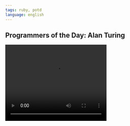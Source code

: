 ```yaml
---
tags: ruby, potd
language: english
---
```


## Programmers of the Day: Alan Turing

<video width="320" height="240" controls>
  <source src="https://s3.amazonaws.com/potd-vids/potd-alan-turing.mp4" type="video/mp4">
Your browser does not support the video tag.
</video>